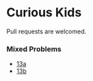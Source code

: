 

# Curious Kids 

Pull requests are welcomed. 

### Mixed Problems

- [13a](./13)
- [13b](./13b)


